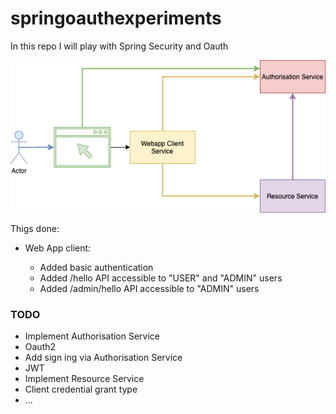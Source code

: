 # springoauthexperiments
In this repo I will play with Spring Security and Oauth

![Diagram](./misc/img/diagram.png)

Thigs done:

- Web App client:

  - Added basic authentication
  - Added /hello API accessible to "USER" and "ADMIN" users
  - Added /admin/hello API accessible to "ADMIN" users


### TODO

- Implement Authorisation Service
- Oauth2
- Add sign ing via Authorisation Service
- JWT
- Implement Resource Service
- Client credential grant type
- ...